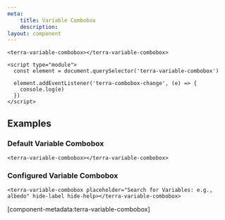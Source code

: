 ```yaml
---
meta:
    title: Variable Combobox
    description:
layout: component
---
```


```html:preview
<terra-variable-combobox></terra-variable-combobox>

<script type="module">
  const element = document.querySelector('terra-variable-combobox')

  element.addEventListener('terra-combobox-change', (e) => {
    console.log(e)
  })
</script>
```

## Examples

### Default Variable Combobox

```html:preview
<terra-variable-combobox></terra-variable-combobox>
```

### Configured Variable Combobox

```html:preview
<terra-variable-combobox placeholder="Search for Variables: e.g., albedo" hide-label hide-help></terra-variable-combobox>
```

[component-metadata:terra-variable-combobox]
